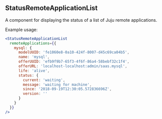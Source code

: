 ## StatusRemoteApplicationList

A component for displaying the status of a list of Juju remote applications.

Example usage:

```jsx
<StatusRemoteApplicationList
  remoteApplications={{
    mysql: {
      modelUUID: 'fe1060e8-0a10-424f-8007-d45c69ca04b5',
      name: 'mysql',
      offerUUID: 'efb9f9b7-65f3-4f6f-86a4-58bebf32c1f4',
      offerURL: 'localhost-localhost:admin/saas.mysql',
      life: 'alive',
      status: {
        current: 'waiting',
        message: 'waiting for machine',
        since: '2018-09-19T12:30:05.572836696Z',
        version: ''
      }
    }
  }}
/>
```
